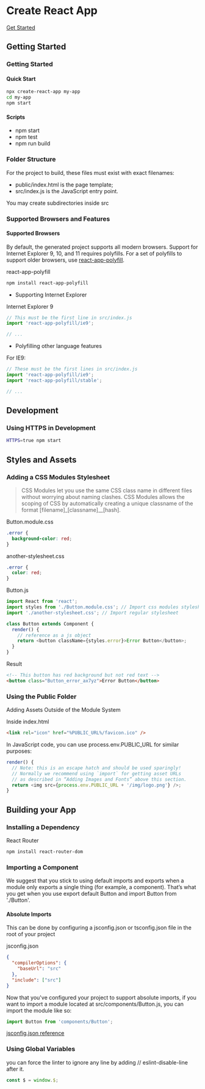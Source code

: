 # Create React App

[Get Started](https://create-react-app.dev/)

## Getting Started

### Getting Started

#### Quick Start

```bash
npx create-react-app my-app
cd my-app
npm start
```

#### Scripts

- npm start
- npm test
- npm run build

### Folder Structure

For the project to build, these files must exist with exact filenames:

- public/index.html is the page template;
- src/index.js is the JavaScript entry point.

You may create subdirectories inside src

### Supported Browsers and Features

#### Supported Browsers
By default, the generated project supports all modern browsers. Support for Internet Explorer 9, 10, and 11 requires polyfills. For a set of polyfills to support older browsers, use [react-app-polyfill](https://github.com/facebook/create-react-app/blob/master/packages/react-app-polyfill/README.md).

react-app-polyfill

```bash
npm install react-app-polyfill
```

- Supporting Internet Explorer

Internet Explorer 9

```js
// This must be the first line in src/index.js
import 'react-app-polyfill/ie9';

// ...
```

- Polyfilling other language features

For IE9:

```js
// These must be the first lines in src/index.js
import 'react-app-polyfill/ie9';
import 'react-app-polyfill/stable';

// ...
```

## Development

### Using HTTPS in Development

```bash
HTTPS=true npm start
```


## Styles and Assets

### Adding a CSS Modules Stylesheet

> CSS Modules let you use the same CSS class name in different files without worrying about naming clashes.
> CSS Modules allows the scoping of CSS by automatically creating a unique classname of the format [filename]\_[classname]\_\_[hash].

Button.module.css

```css
.error {
  background-color: red;
}
```

another-stylesheet.css

```css
.error {
  color: red;
}
```

Button.js

```js
import React from 'react';
import styles from './Button.module.css'; // Import css modules stylesheet as styles
import './another-stylesheet.css'; // Import regular stylesheet

class Button extends Component {
  render() {
    // reference as a js object
    return <button className={styles.error}>Error Button</button>;
  }
}
```

Result

```html
<!-- This button has red background but not red text -->
<button class="Button_error_ax7yz">Error Button</button>
```

### Using the Public Folder

Adding Assets Outside of the Module System

Inside index.html
```html
<link rel="icon" href="%PUBLIC_URL%/favicon.ico" />
```

In JavaScript code, you can use process.env.PUBLIC_URL for similar purposes:

```js
render() {
  // Note: this is an escape hatch and should be used sparingly!
  // Normally we recommend using `import` for getting asset URLs
  // as described in “Adding Images and Fonts” above this section.
  return <img src={process.env.PUBLIC_URL + '/img/logo.png'} />;
}
```

## Building your App

### Installing a Dependency

React Router

```bash
npm install react-router-dom
```

### Importing a Component

We suggest that you stick to using default imports and exports when a module only exports a single thing (for example, a component). That’s what you get when you use export default Button and import Button from './Button'.

#### Absolute Imports

This can be done by configuring a jsconfig.json or tsconfig.json file in the root of your project

jsconfig.json
```json
{
  "compilerOptions": {
    "baseUrl": "src"
  },
  "include": ["src"]
}
```

Now that you've configured your project to support absolute imports, if you want to import a module located at src/components/Button.js, you can import the module like so:

```js
import Button from 'components/Button';
```

[jsconfig.json reference](https://code.visualstudio.com/docs/languages/jsconfig)

### Using Global Variables

you can force the linter to ignore any line by adding // eslint-disable-line after it.

```js
const $ = window.$;
```

